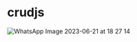 # crudjs
![WhatsApp Image 2023-06-21 at 18 27 14](https://github.com/deviwlndr/crudjs/assets/114635284/57fb8dfa-a7bf-43ef-8924-155bfe509da2)
